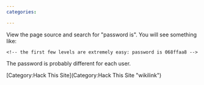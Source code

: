 ```yaml
---
categories:

---
```

View the page source and search for "password is". You will see
something like:

    <!-- the first few levels are extremely easy: password is 068ffaa8 -->

The password is probably different for each user.

[Category:Hack This Site](Category:Hack This Site "wikilink")
